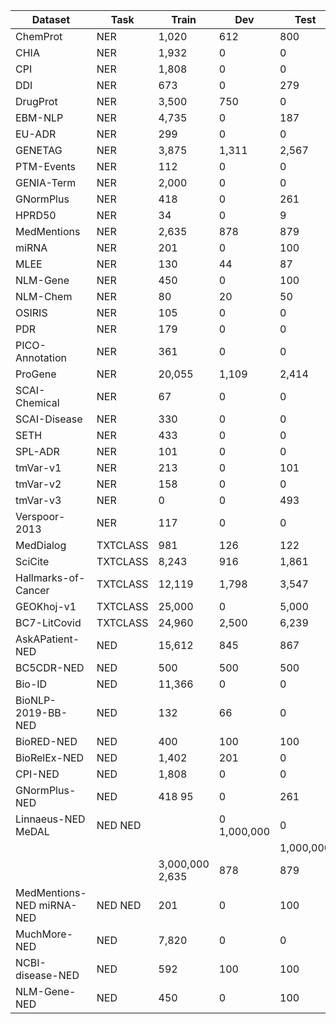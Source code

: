 | Dataset | Task | Train | Dev | Test |
| --- | --- | --- | --- | --- |
| ChemProt | NER | 1,020 | 612 | 800 |
| CHIA | NER | 1,932 | 0 | 0 |
| CPI | NER | 1,808 | 0 | 0 |
| DDI | NER | 673 | 0 | 279 |
| DrugProt | NER | 3,500 | 750 | 0 |
| EBM-NLP | NER | 4,735 | 0 | 187 |
| EU-ADR | NER | 299 | 0 | 0 |
| GENETAG | NER | 3,875 | 1,311 | 2,567 |
| PTM-Events | NER | 112 | 0 | 0 |
| GENIA-Term | NER | 2,000 | 0 | 0 |
| GNormPlus | NER | 418 | 0 | 261 |
| HPRD50 | NER | 34 | 0 | 9 |
| MedMentions | NER | 2,635 | 878 | 879 |
| miRNA | NER | 201 | 0 | 100 |
| MLEE | NER | 130 | 44 | 87 |
| NLM-Gene | NER | 450 | 0 | 100 |
| NLM-Chem | NER | 80 | 20 | 50 |
| OSIRIS | NER | 105 | 0 | 0 |
| PDR | NER | 179 | 0 | 0 |
| PICO-Annotation | NER | 361 | 0 | 0 |
| ProGene | NER | 20,055 | 1,109 | 2,414 |
| SCAI-Chemical | NER | 67 | 0 | 0 |
| SCAI-Disease | NER | 330 | 0 | 0 |
| SETH | NER | 433 | 0 | 0 |
| SPL-ADR | NER | 101 | 0 | 0 |
| tmVar-v1 | NER | 213 | 0 | 101 |
| tmVar-v2 | NER | 158 | 0 | 0 |
| tmVar-v3 | NER | 0 | 0 | 493 |
| Verspoor-2013 | NER | 117 | 0 | 0 |
| MedDialog | TXTCLASS | 981 | 126 | 122 |
| SciCite | TXTCLASS | 8,243 | 916 | 1,861 |
| Hallmarks-of-Cancer | TXTCLASS | 12,119 | 1,798 | 3,547 |
| GEOKhoj-v1 | TXTCLASS | 25,000 | 0 | 5,000 |
| BC7-LitCovid | TXTCLASS | 24,960 | 2,500 | 6,239 |
| AskAPatient-NED | NED | 15,612 | 845 | 867 |
| BC5CDR-NED | NED | 500 | 500 | 500 |
| Bio-ID | NED | 11,366 | 0 | 0 |
| BioNLP-2019-BB-NED | NED | 132 | 66 | 0 |
| BioRED-NED | NED | 400 | 100 | 100 |
| BioRelEx-NED | NED | 1,402 | 201 | 0 |
| CPI-NED | NED | 1,808 | 0 | 0 |
| GNormPlus-NED | NED | 418 95 | 0 | 261 |
| Linnaeus-NED MeDAL | NED NED |  | 0 1,000,000 | 0 |
|  |  |  |  | 1,000,000 |
|  |  | 3,000,000 2,635 | 878 | 879 |
| MedMentions-NED miRNA-NED | NED NED | 201 | 0 | 100 |
| MuchMore-NED | NED | 7,820 | 0 | 0 |
| NCBI-disease-NED | NED | 592 | 100 | 100 |
| NLM-Gene-NED | NED | 450 | 0 | 100 |
